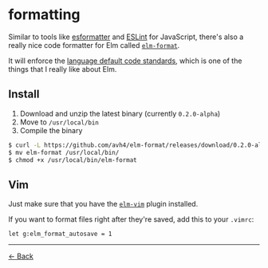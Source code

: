 [back]: https://github.com/rafaelrinaldi/til/tree/master/elm
[elm-format]: https://github.com/avh4/elm-format
[elm-styleguide]: http://elm-lang.org/docs/style-guide
[elm-vim]: https://github.com/ElmCast/elm-vim
[esformatter]: https://github.com/millermedeiros/esformatter
[eslint]: http://eslint.org

# formatting

Similar to tools like [esformatter][esformatter] and [ESLint][eslint] for JavaScript, there's also a really nice code formatter for Elm called [`elm-format`][elm-format].

It will enforce the [language default code standards][elm-styleguide], which is one of the things that I really like about Elm.

## Install

1. Download and unzip the latest binary (currently `0.2.0-alpha`)
2. Move to `/usr/local/bin`
3. Compile the binary

```sh
$ curl -L https://github.com/avh4/elm-format/releases/download/0.2.0-alpha/elm-format-0.2.0-alpha-mac-x64.tgz | tar -xzv
$ mv elm-format /usr/local/bin/
$ chmod +x /usr/local/bin/elm-format
```

## Vim

Just make sure that you have the [`elm-vim`][elm-vim] plugin installed.

If you want to format files right after they're saved, add this to your `.vimrc`:

```viml
let g:elm_format_autosave = 1
```

---

[← Back][back]
